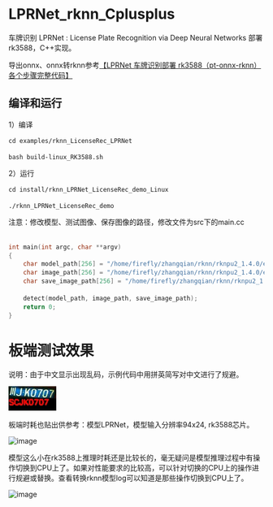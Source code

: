 # LPRNet_rknn_Cplusplus
车牌识别 LPRNet : License Plate Recognition via Deep Neural Networks 部署rk3588，C++实现。

导出onnx、onnx转rknn参考[【LPRNet 车牌识别部署 rk3588（pt-onnx-rknn）各个步骤完整代码】](https://blog.csdn.net/zhangqian_1/article/details/140358205)


## 编译和运行

1）编译

```
cd examples/rknn_LicenseRec_LPRNet

bash build-linux_RK3588.sh

```

2）运行

```
cd install/rknn_LPRNet_LicenseRec_demo_Linux

./rknn_LPRNet_LicenseRec_demo

```

注意：修改模型、测试图像、保存图像的路径，修改文件为src下的main.cc

```C++

int main(int argc, char **argv)
{
    char model_path[256] = "/home/firefly/zhangqian/rknn/rknpu2_1.4.0/examples/rknn_LicenseRec_LPRNet/model/RK3588/LPRNet.rknn";
    char image_path[256] = "/home/firefly/zhangqian/rknn/rknpu2_1.4.0/examples/rknn_LicenseRec_LPRNet/test.jpg";
    char save_image_path[256] = "/home/firefly/zhangqian/rknn/rknpu2_1.4.0/examples/rknn_LicenseRec_LPRNet/test_result.jpg";

    detect(model_path, image_path, save_image_path);
    return 0;
}
```

# 板端测试效果

说明：由于中文显示出现乱码，示例代码中用拼英简写对中文进行了规避。

![image](https://github.com/cqu20160901/LPRNet_rknn_Cplusplus/blob/main/examples/rknn_LicenseRec_LPRNet/test_result.jpg)


板端时耗也贴出供参考：模型LPRNet，模型输入分辨率94x24, rk3588芯片。

![image](https://github.com/cqu20160901/LPRNet_rknn_Cplusplus/assets/22290931/c771ae1a-98a2-4e99-bd25-e8f1b37e5e21)

模型这么小在rk3588上推理时耗还是比较长的，毫无疑问是模型推理过程中有操作切换到CPU上了。如果对性能要求的比较高，可以针对切换的CPU上的操作进行规避或替换。查看转换rknn模型log可以知道是那些操作切换到CPU上了。

![image](https://github.com/cqu20160901/LPRNet_rknn_Cplusplus/assets/22290931/5c4c2fab-235c-40cb-8f5c-8548269333bd)




